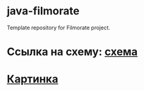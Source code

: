# java-filmorate
Template repository for Filmorate project.
# Ссылка на схему: [схема](https://dbdiagram.io/d/63674557c9abfc6111708ca2)
# [Картинка](https://disk.yandex.ru/i/YWL0sZ2O0zzNsw)